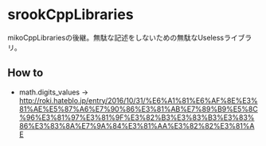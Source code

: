# srookCppLibraries
mikoCppLibrariesの後継。無駄な記述をしないための無駄なUselessライブラリ。

## How to
* math.digits_values -> http://roki.hateblo.jp/entry/2016/10/31/%E6%A1%81%E6%AF%8E%E3%81%AE%E5%87%A6%E7%90%86%E3%81%AB%E7%89%B9%E5%8C%96%E3%81%97%E3%81%9F%E3%82%B3%E3%83%B3%E3%83%86%E3%83%8A%E7%9A%84%E3%81%AA%E3%82%82%E3%81%AE
